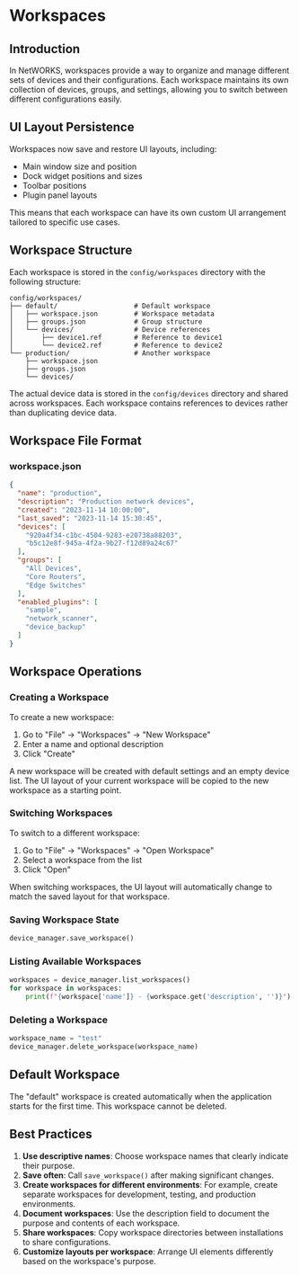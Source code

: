 # Workspaces

## Introduction

In NetWORKS, workspaces provide a way to organize and manage different sets of devices and their configurations. Each workspace maintains its own collection of devices, groups, and settings, allowing you to switch between different configurations easily.

## UI Layout Persistence

Workspaces now save and restore UI layouts, including:
- Main window size and position
- Dock widget positions and sizes
- Toolbar positions
- Plugin panel layouts

This means that each workspace can have its own custom UI arrangement tailored to specific use cases.

## Workspace Structure

Each workspace is stored in the `config/workspaces` directory with the following structure:

```
config/workspaces/
├── default/                   # Default workspace
│   ├── workspace.json         # Workspace metadata
│   ├── groups.json            # Group structure
│   └── devices/               # Device references
│       ├── device1.ref        # Reference to device1
│       └── device2.ref        # Reference to device2
└── production/                # Another workspace
    ├── workspace.json
    ├── groups.json
    └── devices/
```

The actual device data is stored in the `config/devices` directory and shared across workspaces. Each workspace contains references to devices rather than duplicating device data.

## Workspace File Format

### workspace.json

```json
{
  "name": "production",
  "description": "Production network devices",
  "created": "2023-11-14 10:00:00",
  "last_saved": "2023-11-14 15:30:45",
  "devices": [
    "920a4f34-c1bc-4504-9283-e20738a88203",
    "b5c12e8f-945a-4f2a-9b27-f12d89a24c67"
  ],
  "groups": [
    "All Devices",
    "Core Routers",
    "Edge Switches"
  ],
  "enabled_plugins": [
    "sample",
    "network_scanner",
    "device_backup"
  ]
}
```

## Workspace Operations

### Creating a Workspace

To create a new workspace:

1. Go to "File" → "Workspaces" → "New Workspace"
2. Enter a name and optional description
3. Click "Create"

A new workspace will be created with default settings and an empty device list. The UI layout of your current workspace will be copied to the new workspace as a starting point.

### Switching Workspaces

To switch to a different workspace:

1. Go to "File" → "Workspaces" → "Open Workspace"
2. Select a workspace from the list
3. Click "Open"

When switching workspaces, the UI layout will automatically change to match the saved layout for that workspace.

### Saving Workspace State

```python
device_manager.save_workspace()
```

### Listing Available Workspaces

```python
workspaces = device_manager.list_workspaces()
for workspace in workspaces:
    print(f"{workspace['name']} - {workspace.get('description', '')}")
```

### Deleting a Workspace

```python
workspace_name = "test"
device_manager.delete_workspace(workspace_name)
```

## Default Workspace

The "default" workspace is created automatically when the application starts for the first time. This workspace cannot be deleted.

## Best Practices

1. **Use descriptive names**: Choose workspace names that clearly indicate their purpose.
2. **Save often**: Call `save_workspace()` after making significant changes.
3. **Create workspaces for different environments**: For example, create separate workspaces for development, testing, and production environments.
4. **Document workspaces**: Use the description field to document the purpose and contents of each workspace.
5. **Share workspaces**: Copy workspace directories between installations to share configurations.
6. **Customize layouts per workspace**: Arrange UI elements differently based on the workspace's purpose. 